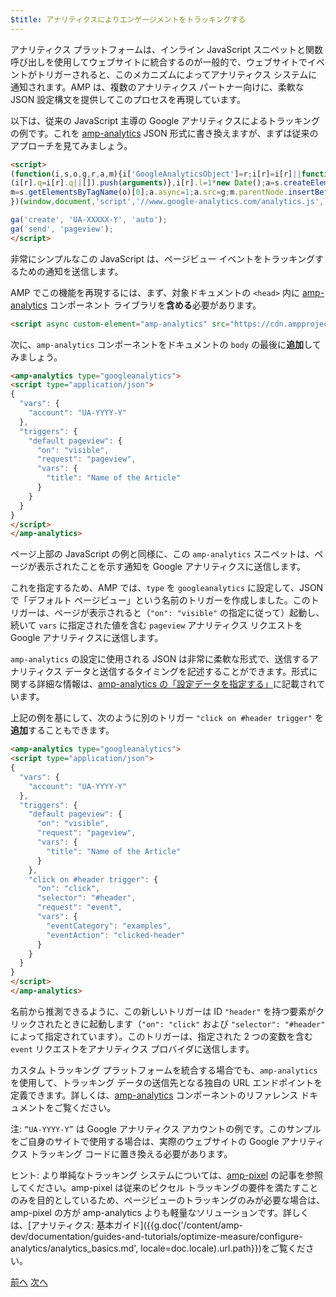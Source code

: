 ```yaml
---
$title: アナリティクスによりエンゲージメントをトラッキングする
---
```


アナリティクス プラットフォームは、インライン JavaScript スニペットと関数呼び出しを使用してウェブサイトに統合するのが一般的で、ウェブサイトでイベントがトリガーされると、このメカニズムによってアナリティクス システムに通知されます。AMP は、複数のアナリティクス パートナー向けに、柔軟な JSON 設定構文を提供してこのプロセスを再現しています。

以下は、従来の JavaScript 主導の Google アナリティクスによるトラッキングの例です。これを [amp-analytics](/ja/docs/reference/components/amp-analytics.html) JSON 形式に書き換えますが、まずは従来のアプローチを見てみましょう。

```html
<script>
(function(i,s,o,g,r,a,m){i['GoogleAnalyticsObject']=r;i[r]=i[r]||function(){
(i[r].q=i[r].q||[]).push(arguments)},i[r].l=1*new Date();a=s.createElement(o),
m=s.getElementsByTagName(o)[0];a.async=1;a.src=g;m.parentNode.insertBefore(a,m)
})(window,document,'script','//www.google-analytics.com/analytics.js','ga');

ga('create', 'UA-XXXXX-Y', 'auto');
ga('send', 'pageview');
</script>
```

非常にシンプルなこの JavaScript は、ページビュー イベントをトラッキングするための通知を送信します。

AMP でこの機能を再現するには、まず、対象ドキュメントの `<head>` 内に [amp-analytics](/ja/docs/reference/components/amp-analytics.html) コンポーネント ライブラリを**含める**必要があります。

```html
<script async custom-element="amp-analytics" src="https://cdn.ampproject.org/v0/amp-analytics-0.1.js"></script>
```

次に、`amp-analytics` コンポーネントをドキュメントの `body` の最後に**追加**してみましょう。

```html
<amp-analytics type="googleanalytics">
<script type="application/json">
{
  "vars": {
    "account": "UA-YYYY-Y"
  },
  "triggers": {
    "default pageview": {
      "on": "visible",
      "request": "pageview",
      "vars": {
        "title": "Name of the Article"
      }
    }
  }
}
</script>
</amp-analytics>
```

ページ上部の JavaScript の例と同様に、この `amp-analytics` スニペットは、ページが表示されたことを示す通知を Google アナリティクスに送信します。

これを指定するため、AMP では、`type` を `googleanalytics` に設定して、JSON で「デフォルト ページビュー」という名前のトリガーを作成しました。このトリガーは、ページが表示されると（`"on": "visible"` の指定に従って）起動し、続いて `vars` に指定された値を含む `pageview` アナリティクス リクエストを Google アナリティクスに送信します。

`amp-analytics` の設定に使用される JSON は非常に柔軟な形式で、送信するアナリティクス データと送信するタイミングを記述することができます。形式に関する詳細な情報は、[amp-analytics の「設定データを指定する」](/ja/docs/reference/components/amp-analytics.html#specifying-configuration-data)に記載されています。

上記の例を基にして、次のように別のトリガー `"click on #header trigger"` を**追加**することもできます。

```html
<amp-analytics type="googleanalytics">
<script type="application/json">
{
  "vars": {
    "account": "UA-YYYY-Y"
  },
  "triggers": {
    "default pageview": {
      "on": "visible",
      "request": "pageview",
      "vars": {
        "title": "Name of the Article"
      }
    },
    "click on #header trigger": {
      "on": "click",
      "selector": "#header",
      "request": "event",
      "vars": {
        "eventCategory": "examples",
        "eventAction": "clicked-header"
      }
    }
  }
}
</script>
</amp-analytics>
```

名前から推測できるように、この新しいトリガーは ID `"header"` を持つ要素がクリックされたときに起動します（`"on": "click"` および `"selector": "#header"` によって指定されています）。このトリガーは、指定された 2 つの変数を含む `event` リクエストをアナリティクス プロバイダに送信します。

カスタム トラッキング プラットフォームを統合する場合でも、`amp-analytics` を使用して、トラッキング データの送信先となる独自の URL エンドポイントを定義できます。詳しくは、[amp-analytics](/ja/docs/reference/components/amp-analytics.html) コンポーネントのリファレンス ドキュメントをご覧ください。

注: `“UA-YYYY-Y”` は Google アナリティクス アカウントの例です。このサンプルをご自身のサイトで使用する場合は、実際のウェブサイトの Google アナリティクス トラッキング コードに置き換える必要があります。

ヒント: より単純なトラッキング システムについては、[amp-pixel](/ja/docs/reference/components/amp-pixel.html) の記事を参照してください。amp-pixel は従来のピクセル トラッキングの要件を満たすことのみを目的としているため、ページビューのトラッキングのみが必要な場合は、amp-pixel の方が amp-analytics よりも軽量なソリューションです。詳しくは、[アナリティクス: 基本ガイド]({{g.doc('/content/amp-dev/documentation/guides-and-tutorials/optimize-measure/configure-analytics/analytics_basics.md', locale=doc.locale).url.path}})をご覧ください。

<div class="prev-next-buttons">
  <a class="button prev-button" href="{{g.doc('/content/amp-dev/documentation/guides-and-tutorials/start/add_advanced/adding_carousels.md', locale=doc.locale).url.path}}"><span class="arrow-prev">前へ</span></a>
  <a class="button next-button" href="{{g.doc('/content/amp-dev/documentation/guides-and-tutorials/start/add_advanced/navigating.md', locale=doc.locale).url.path}}"><span class="arrow-next">次へ</span></a>
</div>
